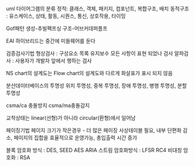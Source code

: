 uml 다이어그램의 분류
정적: 클래스, 객체, 패키지, 컴포넌트, 복합구조, 배치 
동적구조 : 유스케이스, 상태, 활동, 시퀀스, 통신, 상호작용, 타이밍

Gof패턴 
생성-추빌팩프싱
구조-어브커데퍼플프


EAI 하이브리드는 중간에 미들웨어를 둔다 

검증검사기법 
형상검사 : 구성요소 목록 유지보수 모든 사항이 표현 되었나 검사
알파검사 : 사용자가 개발자 앞에서 행하는 검사

NS chart의 설계도는 Flow chart의 설계도와 다르게 화살표가 표시 되지 않음

분산데이터베이스의 투명성
위치 투명성, 중복 투명성, 장애 투명성, 병행 투명성, 분할 투명성 


csma/ca 충돌방지 csma/ma충돌감지 

교착상태는 linear(선형)가 아니라 circular(환형)에서 일어남 

페이징기법
페이지 크기가 작은경우 - 더 많은 페이징 사상테이블 필요, 내부 단편화 감소, 페이지의 집합을 효율적으로 운영가능, 총입출력 시간 증가 

블록 암호화 방식 : DES, SEED AES ARIA 
스트림 암호화방식 : LFSR RC4 
비대칭 암호화 : RSA
